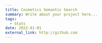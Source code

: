 ```yaml
---
title: Cosmetics Semantic Search
summary: Write about your project here...
tags:
  - Stats
date: 2022-01-01
external_link: http://github.com
---
```

